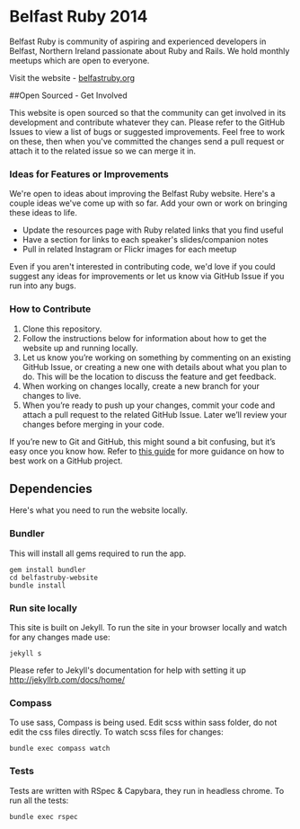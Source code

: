 # Belfast Ruby 2014

Belfast Ruby is community of aspiring and experienced developers in Belfast,
Northern Ireland passionate about Ruby and Rails.  We hold monthly meetups
which are open to everyone.

Visit the website - [belfastruby.org](http://www.belfastruby.org)

##Open Sourced - Get Involved

This website is open sourced so that the community can get involved in its
development and contribute whatever they can. Please refer to the GitHub Issues
to view a list of bugs or suggested improvements. Feel free to work on these,
then when you've committed the changes send a pull request or attach it to the
related issue so we can merge it in.

### Ideas for Features or Improvements

We're open to ideas about improving the Belfast Ruby website. Here's a couple
ideas we've come up with so far. Add your own or work on bringing these ideas
to life.

- Update the resources page with Ruby related links that you find useful
- Have a section for links to each speaker's slides/companion notes
- Pull in related Instagram or Flickr images for each meetup

Even if you aren't interested in contributing code, we'd love if you could
suggest any ideas for improvements or let us know via GitHub Issue if you run
into any bugs.


### How to Contribute

  1. Clone this repository.
  2. Follow the instructions below for information about how to get the website up and running locally.
  3. Let us know you’re working on something by commenting on an existing GitHub Issue, or creating a new one with details about what you plan to do. This will be the location to discuss the feature and get feedback.
  4. When working on changes locally, create a new branch for your changes to live.
  5. When you’re ready to push up your changes, commit your code and attach a pull request to the related GitHub Issue. Later we’ll review your changes before merging in your code.

If you’re new to Git and GitHub, this might sound a bit confusing, but it’s
easy once you know how. Refer to [this
guide](http://guides.github.com/overviews/flow/) for more guidance on how to
best work on a GitHub project.

## Dependencies

Here's what you need to run the website locally.

### Bundler

This will install all gems required to run the app.

    gem install bundler
    cd belfastruby-website
    bundle install

### Run site locally


This site is built on Jekyll. To run the site in your browser locally and watch
for any changes made use:

    jekyll s

Please refer to Jekyll's documentation for help with setting it up
http://jekyllrb.com/docs/home/

### Compass

To use sass, Compass is being used. Edit scss within sass folder, do not edit
the css files directly. To watch scss files for changes:

    bundle exec compass watch

### Tests

Tests are written with RSpec & Capybara, they run in headless chrome. To run all the tests:

    bundle exec rspec
